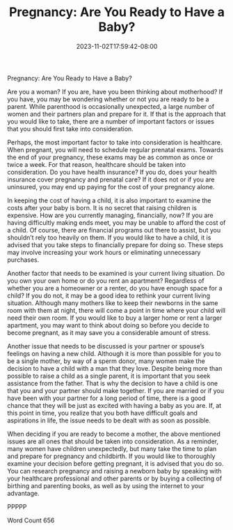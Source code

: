 ﻿---
title: "Pregnancy:  Are You Ready to Have a Baby?"
date: 2023-11-02T17:59:42-08:00
description: "TXT Tips for Web Success"
featured_image: "/images/TXT.jpg"
tags: ["TXT"]
---

Pregnancy:  Are You Ready to Have a Baby?

Are you a woman?  If you are, have you been thinking about motherhood?  If you have, you may be wondering whether or not you are ready to be a parent. While parenthood is occasionally unexpected, a large number of women and their partners plan and prepare for it.  If that is the approach that you would like to take, there are a number of important factors or issues that you should first take into consideration.

Perhaps, the most important factor to take into consideration is healthcare. When pregnant, you will need to schedule regular prenatal exams. Towards the end of your pregnancy, these exams may be as common as once or twice a week. For that reason, healthcare should be taken into consideration.  Do you have health insurance?  If you do, does your health insurance cover pregnancy and prenatal care?  If it does not or if you are uninsured, you may end up paying for the cost of your pregnancy alone.

In keeping the cost of having a child, it is also important to examine the costs after your baby is born.  It is no secret that raising children is expensive.  How are you currently managing, financially, now?  If you are having difficultly making ends meet, you may be unable to afford the cost of a child. Of course, there are financial programs out there to assist, but you shouldn’t rely too heavily on them.  If you would like to have a child, it is advised that you take steps to financially prepare for doing so. These steps may involve increasing your work hours or eliminating unnecessary purchases.

Another factor that needs to be examined is your current living situation.  Do you own your own home or do you rent an apartment?  Regardless of whether you are a homeowner or a renter, do you have enough space for a child?  If you do not, it may be a good idea to rethink your current living situation. Although many mothers like to keep their newborns in the same room with them at night, there will come a point in time where your child will need their own room.  If you would like to buy a larger home or rent a larger apartment, you may want to think about doing so before you decide to become pregnant, as it may save you a considerable amount of stress.

Another issue that needs to be discussed is your partner or spouse’s feelings on having a new child.  Although it is more than possible for you to be a single mother, by way of a sperm donor, many women make the decision to have a child with a man that they love. Despite being more than possible to raise a child as a single parent, it is important that you seek assistance from the father. That is why the decision to have a child is one that you and your partner should make together.  If you are married or if you have been with your partner for a long period of time, there is a good chance that they will be just as excited with having a baby as you are.  If, at this point in time, you realize that you both have difficult goals and aspirations in life, the issue needs to be dealt with as soon as possible.

When deciding if you are ready to become a mother, the above mentioned issues are all ones that should be taken into consideration. As a reminder, many women have children unexpectedly, but many take the time to plan and prepare for pregnancy and childbirth. If you would like to thoroughly examine your decision before getting pregnant, it is advised that you do so.  You can research pregnancy and raising a newborn baby by speaking with your healthcare professional and other parents or by buying a collecting of birthing and parenting books, as well as by using the internet to your advantage.  

PPPPP

Word Count 656

